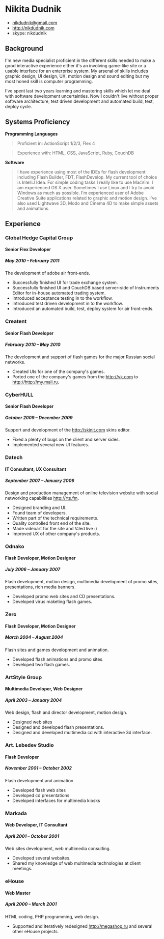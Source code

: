 # Nikita Dudnik

 * <nikdudnik@gmail.com>
 * <http://nikdudnik.com>
 * skype: nikdudnik

## Background

I'm new media specialist proficient in the different skills needed to make a good interactive experience either it's an involving game-like site or a usable interface for an enterprise system. My arsenal of skills includes graphic design, UI design, UX, motion design and sound editing but my most honed skill is computer programming.

I've spent last two years learning and mastering skills which let me deal with software development uncertainties. Now I couldn't live without proper software architecture, test driven development and automated build, test, deploy cycle. 

## Systems Proficiency

**Programming Languages**

 > Proficient in:  ActionScript 1/2/3, Flex 4

 > Experience with: HTML, CSS, JavaScript, Ruby, CouchDB

**Software**

 > I have experience using most of the IDEs for flash development including Flash Builder, FDT, FlashDevelop. My current tool of choice is IntelliJ Idea. For simple coding tasks I really like to use MacVim. I am experienced OS X user. Sometimes I use Linux and I try to avoid Windows as much as possible.
 > I'm experienced user of Adobe Creative Suite applications related to graphic and motion design. I've also used Lightwave 3D, Modo and Cinema 4D to make simple assets and animations.

## Experience


### Global Hedge Capital Group

#### Senior Flex Developer

##### May 2010 – February 2011

The development of adobe air front-ends.

 * Successfully finished UI for trade exchange system. 
 * Successfully finished UI and CouchDB based server-side of Instruments
   Editor for in-house automated trading system. 
 * Introduced acceptance testing in to the workflow.
 * Introduced test driven development in to the workflow.
 * Introduced an automated build, test, deploy system for air front-ends. 

### Creatent

#### Senior Flash Developer

##### February 2010 – May 2010

The development and support of flash games for the major Russian social networks.

 * Created UIs for one of the company's games.
 * Ported one of the company's games from the <http://vk.com> to <http://http://my.mail.ru>.

### CyberHULL

#### Senior Flash Developer 

##### October 2009 – December 2009

Support and development of the <http://skinit.com> skins editor.

 * Fixed a plenty of bugs on the client and server sides.
 * Implemented several new UI features.

### Datech

#### IT Consultant, UX Consultant

##### September 2007 – January 2009

Design and production management of online television website with social networking capabilities <http://rts.fm>. 

 * Designed branding and UI.
 * Found team of developers.
 * Written part of the technical requirements.
 * Quality controlled front end of the site.
 * Made videoart for the site and VJed live :)
 * Improved UX of other company's products.

### Odnako

#### Flash Developer, Motion Designer

##### July 2006 – January 2007

Flash development, motion design, multimedia development of promo sites, presentations, rich media banners. 

 * Developed promo web sites and CD presentations.
 * Developed virus maketing flash games.

### Zero

#### Flash Developer, Motion Designer

##### March 2004 – August 2004

Flash sites and games development and animation. 

 * Developed flash animations and promo sites.
 * Developed two flash games.

### ArtStyle Group

#### Multimedia Developer, Web Designer

##### April 2003 – January 2004

Web design, flash and director development, motion design. 

 * Designed web sites
 * Designed and developed flash presentations. 
 * Designed and developed multimedia cd with interactive 3d interface.

### Art. Lebedev Studio

#### Flash Developer

##### November 2001 – October 2002

Flash development and animation.

 * Developed flash web sites
 * Developed cd presentations
 * Developed interfaces for multimedia kiosks

### Markada

#### Web Developer, IT Consultant

##### April 2001 – October 2001 

Web sites development, web multimedia consulting.

 * Developed several websites. 
 * Shared my knowledge of web multimedia technologies at client meetings.

### eHouse 

#### Web Master

##### April 2000 – March 2001

HTML coding, PHP programming, web design.

 * Supported and iteratively redesigned http://megashop.ru and several other eHouse projects.
